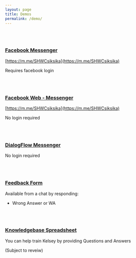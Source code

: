 ```yaml
---
layout: page
title: Demos
permalink: /demo/
---
```


<br /><br />


### [Facebook Messenger](https://m.me/SHWCsiksika)
[https://m.me/SHWCsiksika](https://m.me/SHWCsiksika)

Requires facebook login

<br /><br />

### [Facebook Web - Messenger](../fbm-demo/)
[https://m.me/SHWCsiksika](https://m.me/SHWCsiksika)

No login required

<br /><br />

### [DialogFlow Messenger](../dfm-demo/)
No login required

<br /><br />

### [Feedback Form](https://forms.gle/k6VynHKFqEmYWzYb9)
Available from a chat by responding:
* Wrong Answer or WA

<br /><br />

### [Knowledgebase Spreadsheet](../kb/)
You can help train Kelsey by providing Questions and Answers

(Subject to reveiw)